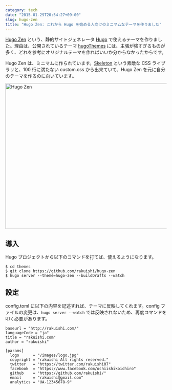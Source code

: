 ```yaml
---
category: tech
date: "2015-01-29T20:54:27+09:00"
slug: hugo-zen
title: "Hugo Zen: これから Hugo を始める人向けのミニマムなテーマを作りました"
---
```


[Hugo Zen](https://github.com/rakuishi/hugo-zen) という、静的サイトジェネレータ [Hugo](http://gohugo.io/) で使えるテーマを作りました。理由は、公開されているテーマ [hugoThemes](https://github.com/spf13/hugoThemes) には、主張が強すぎるものが多く、どれを参考にオリジナルテーマを作ればいいか分からなかったからです。

Hugo Zen は、ミニマムに作られています。[Skeleton](http://getskeleton.com/) という素敵な CSS ライブラリと、100 行に満たない custom.css から出来ていて、Hugo Zen を元に自分のテーマを作るのに向いています。

<img alt="Hugo Zen" src="/images/2015/01/zen.jpg" width="728" height="455">

## 導入

Hugo プロジェクトから以下のコマンドを打てば、使えるようになります。

    $ cd themes
    $ git clone https://github.com/rakuishi/hugo-zen
    $ hugo server --theme=hugo-zen --buildDrafts --watch

## 設定

config.toml に以下の内容を記述すれば、テーマに反映してくれます。config ファイルの変更は、`hugo server --watch` では反映されないため、再度コマンドを叩く必要があります。

    baseurl = "http://rakuishi.com/"
    languageCode = "ja"
    title = "rakuishi.com"
    author = "rakuishi"

    [params]
      logo      = "/images/logo.jpg"
      copyright = "rakuishi All rights reserved."
      twitter   = "https://twitter.com/rakuishi07"
      facebook  = "https://www.facebook.com/ochiishikoichiro"
      github    = "https://github.com/rakuishi/"
      email     = "rakuishi@gmail.com"
      analytics = "UA-12345678-9"
